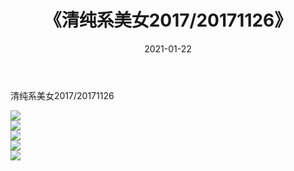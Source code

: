﻿---
layout: post
title:  《清纯系美女2017/20171126》
date:   2021-01-22
img: http://img.660000.xyz/Sharelink/清纯系美女/2017/20171126/000.jpg
categories: [美女, 清纯, 唯美]
---

清纯系美女2017/20171126

 ![](http://img.660000.xyz/Sharelink/清纯系美女/2017/20171126/001.jpg) <br>![](http://img.660000.xyz/Sharelink/清纯系美女/2017/20171126/002.jpg) <br>![](http://img.660000.xyz/Sharelink/清纯系美女/2017/20171126/003.jpg) <br>![](http://img.660000.xyz/Sharelink/清纯系美女/2017/20171126/004.jpg) <br>![](http://img.660000.xyz/Sharelink/清纯系美女/2017/20171126/005.jpg) <br>